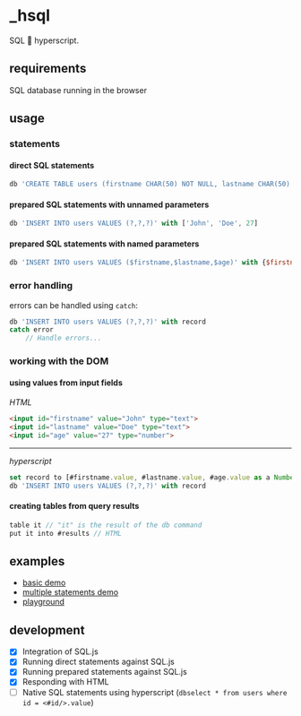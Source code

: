 # _hsql
SQL 🤝 hyperscript.

## requirements
SQL database running in the browser

## usage
### statements
#### direct SQL statements
```js
db 'CREATE TABLE users (firstname CHAR(50) NOT NULL, lastname CHAR(50) NOT NULL, age INT(3) NOT NULL)'
```
#### prepared SQL statements with unnamed parameters
```js
db 'INSERT INTO users VALUES (?,?,?)' with ['John', 'Doe', 27]
```
#### prepared SQL statements with named parameters
```js
db 'INSERT INTO users VALUES ($firstname,$lastname,$age)' with {$firstname: 'John', $lastname: 'Doe', $age: 27}
```

### error handling
errors can be handled using `catch`:
```js
db 'INSERT INTO users VALUES (?,?,?)' with record
catch error
    // Handle errors...
```

### working with the DOM
#### using values from input fields
*HTML*
```html
<input id="firstname" value="John" type="text">
<input id="lastname" value="Doe" type="text">
<input id="age" value="27" type="number">
```
---
*hyperscript*
```js
set record to [#firstname.value, #lastname.value, #age.value as a Number]
db 'INSERT INTO users VALUES (?,?,?)' with record
```
#### creating tables from query results
```js
table it // "it" is the result of the db command
put it into #results // HTML
```

## examples
- [basic demo](./examples/demo.html)
- [multiple statements demo](./examples/multiple.html)
- [playground](./examples/playground.html)

## development

- [X] Integration of SQL.js
- [X] Running direct statements against SQL.js
- [X] Running prepared statements against SQL.js
- [X] Responding with HTML
- [ ] Native SQL statements using hyperscript (`dbselect * from users where id = <#id/>.value`)